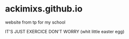 # ackimixs.github.io

website from tp for my school 

IT'S JUST EXERCICE DON'T WORRY (whit little easter egg)
